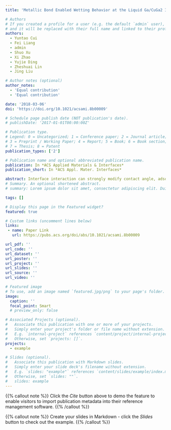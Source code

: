 ```yaml
---
title: 'Metallic Bond Enabled Wetting Behavior at the Liquid Ga/CuGa2 Interfaces'

# Authors
# If you created a profile for a user (e.g. the default `admin` user), write the username (folder name) here
# and it will be replaced with their full name and linked to their profile.
authors: 
  - Yuntao Cui
  - Fei Liang
  - admin
  - Shuo Xu
  - Xi Zhao
  - Yujie Ding
  - Zheshuai Lin
  - Jing Liu

# Author notes (optional)
author_notes:
  - 'Equal contribution'
  - 'Equal contribution'

date: '2018-03-06'
doi: 'https://doi.org/10.1021/acsami.8b00009'

# Schedule page publish date (NOT publication's date).
# publishDate: '2017-01-01T00:00:00Z'

# Publication type.
# Legend: 0 = Uncategorized; 1 = Conference paper; 2 = Journal article;
# 3 = Preprint / Working Paper; 4 = Report; 5 = Book; 6 = Book section;
# 7 = Thesis; 8 = Patent
publication_types: ['2']

# Publication name and optional abbreviated publication name.
publication: In *ACS Applied Materials & Interfaces*
publication_short: In *ACS Appl. Mater. Interfaces* 

abstract: Interface interaction can strongly modify contact angle, adsorption energy, interfacial tension, and composition of the contact area. In particular, the interfaces between gallium-based liquid metal (LM) and its intermetallic layer present many mysterious and peculiar wetting phenomena, which have not been fully realized up to now. Here in this study, we found that a gallium-based liquid metal droplet can quickly transform into a puddle on the CuGa2 surface through a spreading–wetting procedure. The mechanism lying behind this phenomenon can be ascribed to the formation of an intermetallic CuGa2 on Cu plate surface, which provides a stable metallic bond to induce the wetting behavior. For a quantitative evaluation of the interface force, a metallic bond-enabled wetting model is established on the basis of the density functional theory. The first-principles density functional calculations are then performed to examine the work function, density of states, and adsorption energy. The predicted results show that the work function of CuGa2 (010) is approximately 4.47 eV, which is very comparable with that of pure liquid Ga (4.32 eV). This indicates that the valence electrons between Ga and CuGa2 slab can exchange easily, which consequently leads to the strong valence electron hybridization and metallic bond. In addition, the adsorption energy of a single Ga atom on CuGa2 (010) slab has a larger value than In and Sn. The tested metallic bond wetting force at the interface is proportional to the average adsorption energy of the gallium-based LM adatom, and increases with the rising content of gallium. The simulation results demonstrate excellent consistency with the experimental data in this work.
# Summary. An optional shortened abstract.
# summary: Lorem ipsum dolor sit amet, consectetur adipiscing elit. Duis posuere tellus ac convallis placerat. Proin tincidunt magna sed ex sollicitudin condimentum.

tags: []

# Display this page in the Featured widget?
featured: true

# Custom links (uncomment lines below)
links:
 - name: Paper Link
   url: https://pubs.acs.org/doi/abs/10.1021/acsami.8b00009

url_pdf: ''
url_code: ''
url_dataset: ''
url_poster: ''
url_project: ''
url_slides: ''
url_source: ''
url_video: ''

# Featured image
# To use, add an image named `featured.jpg/png` to your page's folder.
image:
  caption: ''
  focal_point: Smart
  # preview_only: false

# Associated Projects (optional).
#   Associate this publication with one or more of your projects.
#   Simply enter your project's folder or file name without extension.
#   E.g. `internal-project` references `content/project/internal-project/index.md`.
#   Otherwise, set `projects: []`.
projects:
  - example

# Slides (optional).
#   Associate this publication with Markdown slides.
#   Simply enter your slide deck's filename without extension.
#   E.g. `slides: "example"` references `content/slides/example/index.md`.
#   Otherwise, set `slides: ""`.
#   slides: example
---
```


{{% callout note %}}
Click the _Cite_ button above to demo the feature to enable visitors to import publication metadata into their reference management software.
{{% /callout %}}

{{% callout note %}}
Create your slides in Markdown - click the _Slides_ button to check out the example.
{{% /callout %}}

